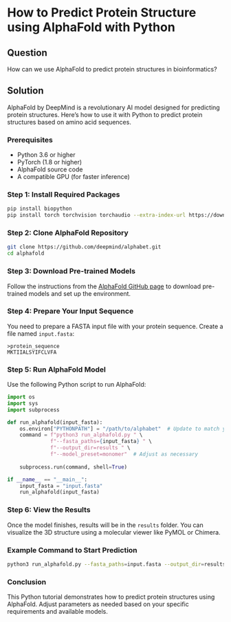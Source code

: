 # How to Predict Protein Structure using AlphaFold with Python

## Question
How can we use AlphaFold to predict protein structures in bioinformatics?

## Solution

AlphaFold by DeepMind is a revolutionary AI model designed for predicting protein structures. Here’s how to use it with Python to predict protein structures based on amino acid sequences.

### Prerequisites

- Python 3.6 or higher
- PyTorch (1.8 or higher)
- AlphaFold source code
- A compatible GPU (for faster inference)

### Step 1: Install Required Packages

```bash
pip install biopython
pip install torch torchvision torchaudio --extra-index-url https://download.pytorch.org/whl/cu113
```

### Step 2: Clone AlphaFold Repository

```bash
git clone https://github.com/deepmind/alphabet.git
cd alphafold
```

### Step 3: Download Pre-trained Models

Follow the instructions from the [AlphaFold GitHub page](https://github.com/deepmind/alphabet) to download pre-trained models and set up the environment.

### Step 4: Prepare Your Input Sequence

You need to prepare a FASTA input file with your protein sequence. Create a file named `input.fasta`:

```fasta
>protein_sequence
MKTIIALSYIFCLVFA
```

### Step 5: Run AlphaFold Model

Use the following Python script to run AlphaFold:

```python
import os
import sys
import subprocess

def run_alphafold(input_fasta):
    os.environ["PYTHONPATH"] = "/path/to/alphabet"  # Update to match your installation path
    command = f"python3 run_alphafold.py " \
              f"--fasta_paths={input_fasta} " \
              f"--output_dir=results " \
              f"--model_preset=monomer"  # Adjust as necessary
              
    subprocess.run(command, shell=True)

if __name__ == "__main__":
    input_fasta = "input.fasta"
    run_alphafold(input_fasta)
```

### Step 6: View the Results

Once the model finishes, results will be in the `results` folder. You can visualize the 3D structure using a molecular viewer like PyMOL or Chimera.

### Example Command to Start Prediction

```bash
python3 run_alphafold.py --fasta_paths=input.fasta --output_dir=results --model_preset=monomer
```

### Conclusion

This Python tutorial demonstrates how to predict protein structures using AlphaFold. Adjust parameters as needed based on your specific requirements and available models.